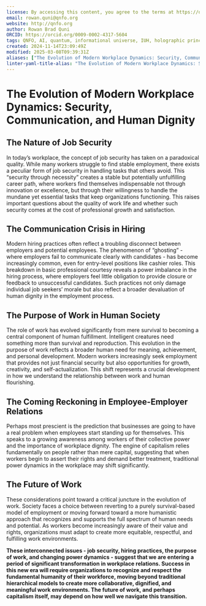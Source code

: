 ```yaml
---
license: By accessing this content, you agree to the terms at https://qnfo.org/LICENSE
email: rowan.quni@qnfo.org
website: http://qnfo.org
author: Rowan Brad Quni
ORCID: https://orcid.org/0009-0002-4317-5604
tags: QNFO, AI, quantum, informational universe, IUH, holographic principle
created: 2024-11-14T23:09:49Z
modified: 2025-03-08T09:39:31Z
aliases: ["The Evolution of Modern Workplace Dynamics: Security, Communication, and Human Dignity"]
linter-yaml-title-alias: "The Evolution of Modern Workplace Dynamics: Security, Communication, and Human Dignity"
---
```


# The Evolution of Modern Workplace Dynamics: Security, Communication, and Human Dignity

## The Nature of Job Security

In today’s workplace, the concept of job security has taken on a paradoxical quality. While many workers struggle to find stable employment, there exists a peculiar form of job security in handling tasks that others avoid. This “security through necessity” creates a stable but potentially unfulfilling career path, where workers find themselves indispensable not through innovation or excellence, but through their willingness to handle the mundane yet essential tasks that keep organizations functioning. This raises important questions about the quality of work life and whether such security comes at the cost of professional growth and satisfaction.

## The Communication Crisis in Hiring

Modern hiring practices often reflect a troubling disconnect between employers and potential employees. The phenomenon of “ghosting” - where employers fail to communicate clearly with candidates - has become increasingly common, even for entry-level positions like cashier roles. This breakdown in basic professional courtesy reveals a power imbalance in the hiring process, where employers feel little obligation to provide closure or feedback to unsuccessful candidates. Such practices not only damage individual job seekers’ morale but also reflect a broader devaluation of human dignity in the employment process.

## The Purpose of Work in Human Society

The role of work has evolved significantly from mere survival to becoming a central component of human fulfillment. Intelligent creatures need something more than survival and reproduction. This evolution in the purpose of work reflects a broader human need for meaning, achievement, and personal development. Modern workers increasingly seek employment that provides not just financial security but also opportunities for growth, creativity, and self-actualization. This shift represents a crucial development in how we understand the relationship between work and human flourishing.

## The Coming Reckoning in Employee-Employer Relations

Perhaps most prescient is the prediction that businesses are going to have a real problem when employees start standing up for themselves. This speaks to a growing awareness among workers of their collective power and the importance of workplace dignity. The engine of capitalism relies fundamentally on people rather than mere capital, suggesting that when workers begin to assert their rights and demand better treatment, traditional power dynamics in the workplace may shift significantly.

## The Future of Work

These considerations point toward a critical juncture in the evolution of work. Society faces a choice between reverting to a purely survival-based model of employment or moving forward toward a more humanistic approach that recognizes and supports the full spectrum of human needs and potential. As workers become increasingly aware of their value and rights, organizations must adapt to create more equitable, respectful, and fulfilling work environments.

**These interconnected issues - job security, hiring practices, the purpose of work, and changing power dynamics - suggest that we are entering a period of significant transformation in workplace relations. Success in this new era will require organizations to recognize and respect the fundamental humanity of their workforce, moving beyond traditional hierarchical models to create more collaborative, dignified, and meaningful work environments. The future of work, and perhaps capitalism itself, may depend on how well we navigate this transition.**
